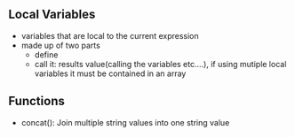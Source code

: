 
## Local Variables
- variables that are local to the current expression
- made up of two parts
    - define
    - call it: results value(calling the variables etc....), if using mutiple local variables it must be contained in an array

## Functions
- concat(): Join multiple string values into one string value